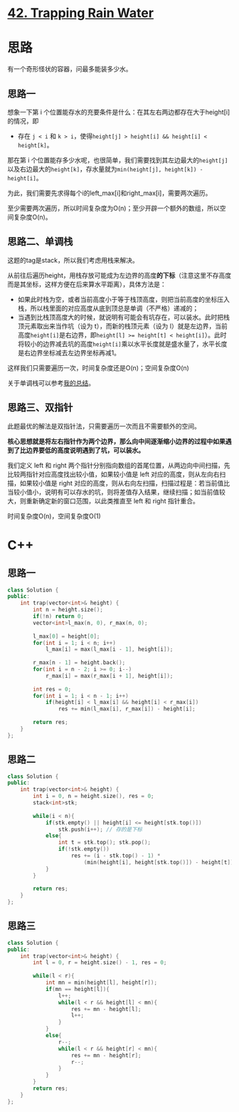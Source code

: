 # [42. Trapping Rain Water](https://leetcode.com/problems/trapping-rain-water/)

# 思路
有一个奇形怪状的容器，问最多能装多少水。

## 思路一

想象一下第 i 个位置能存水的充要条件是什么：在其左右两边都存在大于height[i]的情况，即

* 存在 `j < i` 和 `k > i`，使得`height[j] > height[i] && height[i] < height[k]`。

那在第 i 个位置能存多少水呢，也很简单，我们需要找到其左边最大的`height[j]`以及右边最大的`height[k]`，存水量就为`min(height[j], height[k]) - height[i]`。

为此，我们需要先求得每个i的left_max[i]和right_max[i]，需要两次遍历。

至少需要两次遍历，所以时间复杂度为O(n)；至少开辟一个额外的数组，所以空间复杂度O(n)。

## 思路二、单调栈

这题的tag是stack，所以我们考虑用栈来解决。

从前往后遍历height，用栈存放可能成为左边界的高度**的下标**（注意这里不存高度而是其坐标，这样方便在后来算水平距离），具体方法是：
* 如果此时栈为空，或者当前高度小于等于栈顶高度，则把当前高度的坐标压入栈，所以栈里面的对应高度从底到顶总是单调（不严格）递减的；
* 当遇到比栈顶高度大的时候，就说明有可能会有坑存在，可以装水。此时把栈顶元素取出来当作坑（设为 t），而新的栈顶元素（设为 l）就是左边界，当前高度`height[i]`是右边界，即`height[l] >= height[t] < height[i]`）。此时将较小的边界减去坑的高度`height[i]`乘以水平长度就是盛水量了，水平长度是右边界坐标减去左边界坐标再减1。

这样我们只需要遍历一次，时间复杂度还是O(n)；空间复杂度O(n)

关于单调栈可以参考[我的总结](../algorithm/array/monotonic_stack_queue.md)。

## 思路三、双指针

此题最优的解法是双指针法，只需要遍历一次而且不需要额外的空间。

**核心思想就是将左右指针作为两个边界，那么向中间逐渐缩小边界的过程中如果遇到了比边界要低的高度说明遇到了坑，可以装水。**

我们定义 left 和 right 两个指针分别指向数组的首尾位置，从两边向中间扫描，先比较两指针对应高度找出较小值，如果较小值是 left 对应的高度，则从左向右扫描，如果较小值是 right 对应的高度，则从右向左扫描，扫描过程是：若当前值比当较小值小，说明有可以存水的坑，则将差值存入结果，继续扫描；如当前值较大，则重新确定新的窗口范围，以此类推直至 left 和 right 指针重合。

时间复杂度O(n)，空间复杂度O(1)

# C++
## 思路一
``` C++
class Solution {
public:
    int trap(vector<int>& height) {
        int n = height.size();
        if(!n) return 0;
        vector<int>l_max(n, 0), r_max(n, 0);
        
        l_max[0] = height[0];
        for(int i = 1; i < n; i++)
            l_max[i] = max(l_max[i - 1], height[i]);
        
        r_max[n - 1] = height.back();
        for(int i = n - 2; i >= 0; i--)
            r_max[i] = max(r_max[i + 1], height[i]);
        
        int res = 0;
        for(int i = 1; i < n - 1; i++)
            if(height[i] < l_max[i] && height[i] < r_max[i])
                res += min(l_max[i], r_max[i]) - height[i];                
        
        return res;
    }
};
```

## 思路二
``` C++
class Solution {
public:
    int trap(vector<int>& height) {
        int i = 0, n = height.size(), res = 0;
        stack<int>stk;
        
        while(i < n){
            if(stk.empty() || height[i] <= height[stk.top()])
                stk.push(i++); // 存的是下标
            else{
                int t = stk.top(); stk.pop();
                if(!stk.empty())
                    res += (i - stk.top() - 1) * 
                        (min(height[i], height[stk.top()]) - height[t]);
            }
        }
        
        return res;
    }
};
```

## 思路三
``` C++
class Solution {
public:
    int trap(vector<int>& height) {
        int l = 0, r = height.size() - 1, res = 0;
        
        while(l < r){
            int mn = min(height[l], height[r]);
            if(mn == height[l]){
                l++;
                while(l < r && height[l] < mn){
                    res += mn - height[l];
                    l++;
                }
            }
            else{
                r--;
                while(l < r && height[r] < mn){
                    res += mn - height[r];
                    r--;
                }
            }
        }
        return res;
    }
};
```